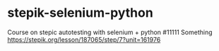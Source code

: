# stepik-selenium-python
Course on stepic autotesting with selenium + python
#11111
Something https://stepik.org/lesson/187065/step/7?unit=161976